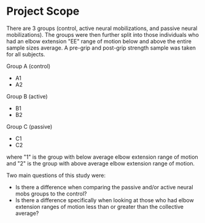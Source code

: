 # Project Scope

There are 3 groups (control, active neural mobilizations, and passive neural mobilizations). The groups were then further split into those individuals who had an elbow extension "EE" range of motion below and above the entire sample sizes average. A pre-grip and post-grip strength sample was taken for all subjects. 

Group A (control)
- A1 
- A2
  
Group B (active)
- B1
- B2
  
Group C (passive)
- C1
- C2
  
where "1" is the group with below average elbow extension range of motion and "2" is the group with above average elbow extension range of motion.

Two main questions of this study were:
- Is there a difference when comparing the passive and/or active neural mobs groups to the control?
- Is there a difference specifically when looking at those who had elbow extension ranges of motion less than or greater than the collective average?
